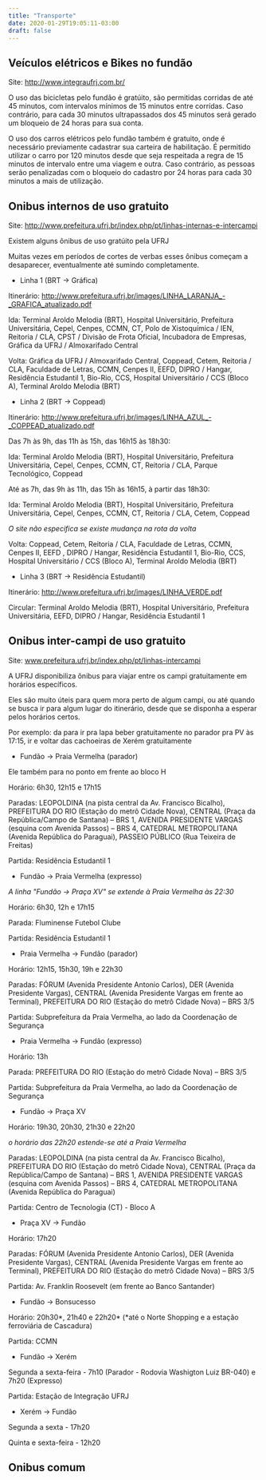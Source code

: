 ```yaml
---
title: "Transporte"
date: 2020-01-29T19:05:11-03:00
draft: false
---
```


## Veículos elétricos e Bikes no fundão

Site: http://www.integraufrj.com.br/

O uso das bicicletas pelo fundão é gratúito, são permitidas corridas de até 45 minutos, com intervalos mínimos de 15 minutos entre corrídas. Caso contrário, para cada 30 minutos ultrapassados dos 45 minutos será gerado um bloqueio de 24 horas para sua conta.

O uso dos carros elétricos pelo fundão também é gratuito, onde é necessário previamente cadastrar sua carteira de habilitação. É permitido utilizar o carro por 120 minutos desde que seja respeitada a regra de 15 minutos de intervalo entre uma viagem e outra. Caso contrário, as pessoas serão penalizadas com o bloqueio do cadastro por 24 horas para cada 30 minutos a mais de utilização.

## Onibus internos de uso gratuito

Site: http://www.prefeitura.ufrj.br/index.php/pt/linhas-internas-e-intercampi

Existem alguns ônibus de uso gratúito pela UFRJ

Muitas vezes em períodos de cortes de verbas esses ônibus começam a desaparecer, eventualmente até sumindo completamente.

- Linha 1 (BRT -> Gráfica)

Itinerário: http://www.prefeitura.ufrj.br/images/LINHA_LARANJA_-_GRAFICA_atualizado.pdf

Ida: Terminal Aroldo Melodia (BRT), Hospital Universitário, Prefeitura Universitária, Cepel, Cenpes, CCMN, CT, Polo de Xistoquímica / IEN, Reitoria / CLA, CPST / Divisão de Frota Oficial, Incubadora de Empresas, Gráfica da UFRJ / Almoxarifado Central

Volta: Gráfica da UFRJ / Almoxarifado Central, Coppead, Cetem, Reitoria / CLA, Faculdade de Letras, CCMN, Cenpes II, EEFD, DIPRO / Hangar, Residência Estudantil 1, Bio-Rio, CCS, Hospital Universitário / CCS (Bloco A), Terminal Aroldo Melodia (BRT)

- Linha 2 (BRT -> Coppead)

Itinerário: http://www.prefeitura.ufrj.br/images/LINHA_AZUL_-_COPPEAD_atualizado.pdf

Das 7h às 9h, das 11h às 15h, das 16h15 às 18h30:

Ida: Terminal Aroldo Melodia (BRT), Hospital Universitário, Prefeitura Universitária, Cepel, Cenpes, CCMN, CT, Reitoria / CLA, Parque Tecnológico, Coppead

Até as 7h, das 9h às 11h, das 15h às 16h15, à partir das 18h30:

Ida: Terminal Aroldo Melodia (BRT), Hospital Universitário, Prefeitura Universitária, Cepel, Cenpes, CCMN, CT, Reitoria / CLA, Cetem, Coppead

*O site não especifica se existe mudança na rota da volta*

Volta: Coppead, Cetem, Reitoria / CLA, Faculdade de Letras, CCMN, Cenpes II, EEFD , DIPRO / Hangar, Residência Estudantil 1, Bio-Rio, CCS, Hospital Universitário / CCS (Bloco A), Terminal Aroldo Melodia (BRT)

- Linha 3 (BRT -> Residência Estudantil)

Itinerário: http://www.prefeitura.ufrj.br/images/LINHA_VERDE.pdf

Circular: Terminal Aroldo Melodia (BRT), Hospital Universitário, Prefeitura Universitária, EEFD, DIPRO / Hangar, Residência Estudantil 1

## Onibus inter-campi de uso gratuito

Site: www.prefeitura.ufrj.br/index.php/pt/linhas-intercampi

A UFRJ disponibiliza ônibus para viajar entre os campi gratuitamente em horários específicos.

Eles são muito úteis para quem mora perto de algum campi, ou até quando se busca ir para algum lugar do itinerário, desde que se disponha a esperar pelos horários certos.

Por exemplo: da para ir pra lapa beber gratuitamente no parador pra PV às 17:15, ir e voltar das cachoeiras de Xerém gratuitamente

- Fundão -> Praia Vermelha (parador)

Ele também para no ponto em frente ao bloco H

Horário: 6h30, 12h15 e 17h15

Paradas: LEOPOLDINA (na pista central da Av. Francisco Bicalho), PREFEITURA DO RIO (Estação do metrô Cidade Nova), CENTRAL (Praça da República/Campo de Santana) – BRS 1, AVENIDA PRESIDENTE VARGAS (esquina com Avenida Passos) – BRS 4, CATEDRAL METROPOLITANA (Avenida República do Paraguai), PASSEIO PÚBLICO (Rua Teixeira de Freitas)

Partida: Residência Estudantil 1

- Fundão -> Praia Vermelha (expresso)

*A linha "Fundão -> Praça XV" se extende à Praia Vermelha às 22:30*

Horário: 6h30, 12h e 17h15

Parada: Fluminense Futebol Clube

Partida: Residência Estudantil 1

- Praia Vermelha -> Fundão (parador)

Horário: 12h15, 15h30, 19h e 22h30

Paradas: FÓRUM (Avenida Presidente Antonio Carlos), DER (Avenida Presidente Vargas), CENTRAL (Avenida Presidente Vargas em frente ao Terminal), PREFEITURA DO RIO (Estação do metrô Cidade Nova) – BRS 3/5

Partida: Subprefeitura da Praia Vermelha, ao lado da Coordenação de Segurança

- Praia Vermelha -> Fundão (expresso)

Horário: 13h

Parada: PREFEITURA DO RIO (Estação do metrô Cidade Nova) – BRS 3/5

Partida: Subprefeitura da Praia Vermelha, ao lado da Coordenação de Segurança

- Fundão -> Praça XV

Horário: 19h30, 20h30, 21h30 e 22h20

*o horário das 22h20 estende-se até a Praia Vermelha*

Paradas: LEOPOLDINA (na pista central da Av. Francisco Bicalho), PREFEITURA DO RIO (Estação do metrô Cidade Nova), CENTRAL (Praça da República/Campo de Santana) – BRS 1, AVENIDA PRESIDENTE VARGAS (esquina com Avenida Passos) – BRS 4, CATEDRAL METROPOLITANA (Avenida República do Paraguai)

Partida: Centro de Tecnologia (CT) - Bloco A

- Praça XV -> Fundão

Horário: 17h20

Paradas: FÓRUM (Avenida Presidente Antonio Carlos), DER (Avenida Presidente Vargas), CENTRAL (Avenida Presidente Vargas em frente ao Terminal), PREFEITURA DO RIO (Estação do metrô Cidade Nova) – BRS 3/5

Partida: Av. Franklin Roosevelt (em frente ao Banco Santander)

- Fundão -> Bonsucesso

Horário: 20h30\*, 21h40 e 22h20\* (\*até o Norte Shopping e a estação ferroviária de Cascadura)

Partida: CCMN

- Fundão -> Xerém

Segunda a sexta-feira - 7h10 (Parador - Rodovia Washigton Luiz BR-040) e 7h20 (Expresso)

Partida: Estação de Integração UFRJ

- Xerém -> Fundão

Segunda a sexta - 17h20

Quinta e sexta-feira - 12h20 

## Onibus comum
